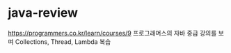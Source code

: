 # java-review
https://programmers.co.kr/learn/courses/9 프로그래머스의 자바 중급 강의를 보며 Collections, Thread, Lambda 복습
